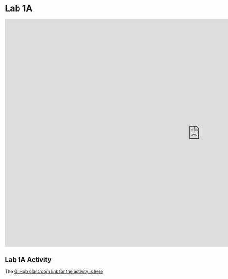 # Lab 1A

<div>
<iframe src="https://docs.google.com/presentation/d/e/2PACX-1vQlGRFtNs3TlOnW_9IoCjArm1oYTOxFIt72TVT0g4cqVi8amUknJduqP_McnKOUow/embed?start=false&loop=false&delayms=3000" frameborder="0" width="1280" height="749" allowfullscreen="true" mozallowfullscreen="true" webkitallowfullscreen="true"></iframe>

</div>

## Lab 1A Activity

The [GitHub classroom link for the activity is here](https://classroom.github.com/a/zsRR7YRR )